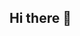 ## Hi there 👋

<!--
<h3>My Skills</h3>

<img src="https://raw.githubusercontent.com/vaishnavw45/vaishnavw45/main/0e1bae3f-ba1f-48a2-aa60-c53a460fa6be.png" width="40" height="40"/>

**AnushkaK20/AnushkaK20** is a ✨ _special_ ✨ repository because its `README.md` (this file) appears on your GitHub profile.

Here are some ideas to get you started:

- 🔭 I’m currently working on ...
- 🌱 I’m currently learning ...
- 👯 I’m looking to collaborate on ...
- 🤔 I’m looking for help with ...
- 💬 Ask me about ...
- 📫 How to reach me: ...
- 😄 Pronouns: ...
- ⚡ Fun fact: ...
-->
